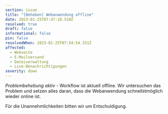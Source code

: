 ```yaml
---
section: issue
title: "[Behoben] Webanwendung offline"
date: 2023-01-25T07:47:18.510Z
resolved: true
draft: false
informational: false
pin: false
resolvedWhen: 2023-01-25T07:54:54.331Z
affected:
  - Webseite
  - E-Mailversand
  - Dateiverwaltung
  - Live-Benachrichtigungen
severity: down
---
```

*Problembehebung aktiv* -  Workflow ist aktuell offline. Wir untersuchen das Problem und setzen alles daran, dass die Webanwendung schnellstmöglich wieder online ist.

Für die Unannehmlichkeiten bitten wir um Entschuldigung.